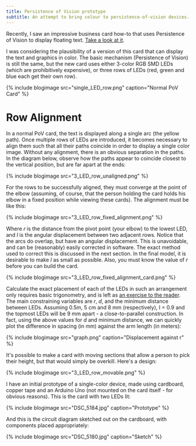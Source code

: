 ```yaml
---
title: Persistence of Vision prototype
subtitle: An attempt to bring colour to persistence-of-vision devices.
---
```


Recently, I saw an impressive business card how-to that uses Persistence of Vision to display floating text. [Take a look at it](http://www.instructables.com/id/Circuit-Board-Lab-POV-Business-Card/).

I was considering the plausibility of a version of this card that can display the text and graphics in color. The basic mechanism (Persistence of Vision) is still the same, but the new card uses either 3-color RGB SMD LEDs (which are prohibitively expensive), or three rows of LEDs (red, green and blue each get their own row).

{% include blogimage src="single_LED_row.png" caption="Normal PoV Card" %}

# Row Alignment

In a normal PoV card, the text is displayed along a single arc (the yellow path). Once multiple rows of LEDs are introduced, it becomes necessary to align them such that all their paths coincide in order to display a single color image. Without any alignment, there is an obvious separation in the paths. In the diagram below, observe how the paths appear to coincide closest to the vertical position, but are far apart at the ends:

{% include blogimage src="3_LED_row_unaligned.png" %}


For the rows to be successfully aligned, they must converge at the point of the elbow (assuming, of course, that the person holding the card holds his elbow in a fixed position while viewing these cards). The alignment must be like this:

{% include blogimage src="3_LED_row_fixed_alignment.png" %}

Where _r_ is the distance from the pivot point (your elbow) to the lowest LED, and _I_ is the angular displacement between two adjacent rows. Notice that the arcs do overlap, but have an angular displacement. This is unavoidable, and can be (reasonably) easily corrected in software. The exact method used to correct this is discussed in the next section. In the final model, it is desirable to make _I_ as small as possible. Also, you must know the value of _r_ before you can build the card.

{% include blogimage src="3_LED_row_fixed_alignment_card.png" %}

Calculate the exact placement of each of the LEDs in such an arrangement only requires basic trigonometry, and is left as [an exercise to the reader](http://uncyclopedia.wikia.com/wiki/Proof#Proof_by_Omission). The main constraining variables are _r_, _d_, and the minimum distance between LEDs. Assuming 0.5m, 5 cm and 8 mm (respectively), I = 0.9 and the topmost LEDs will be 9 mm apart - a close-to-parallel construction. In fact, using the above values for _d_ and minimum distance, we can quickly plot the difference in spacing (in mm) against the arm length (in meters):

{% include blogimage src="graph.png" caption="Displacement against r" %}

It's possible to make a card with moving sections that allow a person to pick their height, but that would simply be overkill. Here's a design:

{% include blogimage src="3_LED_row_movable.png" %}

I have an initial prototype of a single-color device, made using cardboard, copper tape and an Arduino Uno (not mounted on the card itself - for obvious reasons). This is the card with two LEDs lit:

{% include blogimage src="DSC_5184.jpg" caption="Prototype" %}

And this is the circuit diagram sketched out on the cardboard, with components placed appropriately:

{% include blogimage src="DSC_5180.jpg" caption="Sketch" %}